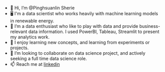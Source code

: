- 👋 Hi, I’m @Pinghsuanlin Sherie
- 🖥 I'm a data scientist who works heavily with machine learning models in renewable energy.
- 👀 I’m a data enthusiast who like to play with data and provide business-relevant data information. I used PowerBI, Tableau, Streamlit to present my analytics work.
- 🌱 I enjoy learning new concepts, and learning from experiments or projects.
- 💞️ I’m looking to collaborate on data science project, and actively seeking a full time data science role.
- 📫 Reach me at [linkedin](https://www.linkedin.com/in/pinghsuanlin)

<!---
Pinghsuanlin/Pinghsuanlin is a ✨ special ✨ repository because its `README.md` (this file) appears on your GitHub profile.
You can click the Preview link to take a look at your changes.
--->
